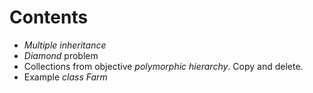 # Contents
* *Multiple inheritance*
* *Diamond* problem
* Collections from objective *polymorphic hierarchy*. Copy and delete.
* Example *class Farm*
